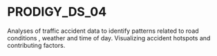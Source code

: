# PRODIGY_DS_04
Analyses of traffic accident data to identify patterns related to road conditions , weather and time of day. Visualizing accident hotspots and contributing factors.
